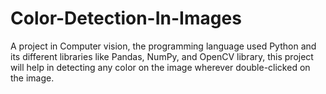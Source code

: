 # Color-Detection-In-Images
A project in Computer vision, the programming language used Python and its different libraries like Pandas, NumPy, and OpenCV library, this project will help in detecting any color on the image wherever double-clicked on the image.
